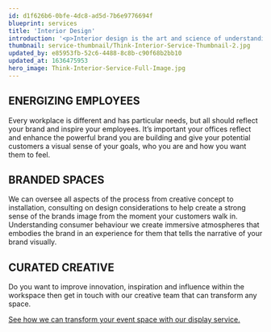 ```yaml
---
id: d1f626b6-0bfe-4dc8-ad5d-7b6e9776694f
blueprint: services
title: 'Interior Design'
introduction: '<p>Interior design is the art and science of understanding people’s behaviour to create functional spaces within a building, we understand how people are influenced by their environments. We create innovative commercial spaces that connect your brand combining interior and identity design, whether to inspire your employees in offices, wow potential clients in meeting spaces or create relaxed atmospheres for your customers in retail.</p>'
thumbnail: service-thumbnail/Think-Interior-Service-Thumbnail-2.jpg
updated_by: e85953fb-52c6-4488-8c8b-c90f68b2bb10
updated_at: 1636475953
hero_image: Think-Interior-Service-Full-Image.jpg
---
```

## ENERGIZING EMPLOYEES

Every workplace is different and has particular needs, but all should reflect your brand and inspire your employees. It’s important your offices reflect and enhance the powerful brand you are building and give your potential customers a visual sense of your goals, who you are and how you want them to feel.


## BRANDED SPACES

We can oversee all aspects of the process from creative concept to installation, consulting on design considerations to help create a strong sense of the brands image from the moment your customers walk in. Understanding consumer behaviour we create immersive atmospheres that embodies the brand in an experience for them that tells the narrative of your brand visually.


## CURATED CREATIVE

Do you want to improve innovation, inspiration and influence within the workspace then get in touch with our creative team that can transform any space.

[See how we can transform your event space with our display service.](/contact)